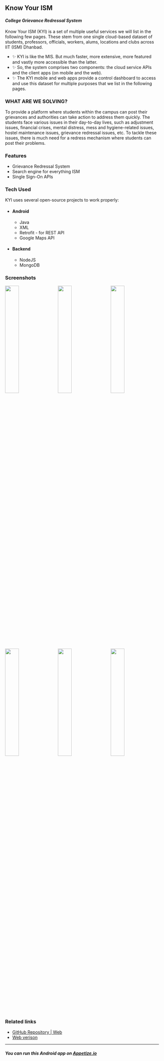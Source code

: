 ## Know Your ISM 
#### *College Grievance Redressal System*

Know Your ISM (KYI) is a set of multiple useful services we will list in the following few pages. These stem from one single cloud-based dataset of students, professors, officials,  workers, alums, locations and clubs across IIT (ISM) Dhanbad.
- ✨ KYI is like the MIS. But much faster, more extensive, more featured and vastly more accessible than the latter.
- ✨ So, the system comprises two components: the cloud service APIs and the client apps (on mobile and the web).
- ✨ The KYI mobile and web apps provide a control dashboard to access and use this dataset for multiple purposes that we list in the following pages.

### WHAT ARE WE SOLVING?
To provide a platform where students within the campus can post their grievances and authorities can take action to address them quickly.
The students face various issues in their day-to-day lives, such as adjustment issues, financial crises, mental distress, mess and hygiene-related issues, hostel maintenance issues, grievance redressal issues, etc. To tackle these issues, there is much need for a redress mechanism where students can post their problems.

### Features

- Grievance Redressal System
- Search engine for everything ISM
- Single Sign-On APIs


### Tech Used
KYI uses several open-source projects to work properly:
- #### Android
    - Java
    - XML
    - Retrofit - for REST API
    - Google Maps API

- #### Backend
    - NodeJS
    - MongoDB


### Screenshots

<div class="row">
      <img src="https://raw.githubusercontent.com/myselfpawanraj/kyi-android/master/Screenshots/Know%20Your%20ISM%20-%20Documentation.jpg" width="30%" title="Homepage" alt="">
        &emsp;
      <img src="https://raw.githubusercontent.com/myselfpawanraj/kyi-android/master/Screenshots/Know%20Your%20ISM%20-%20Documentation%20(3).jpg" width="30%" title="Locations" alt="">
        &emsp;
      <img src="https://raw.githubusercontent.com/myselfpawanraj/kyi-android/master/Screenshots/Know%20Your%20ISM%20-%20Documentation%20(4).jpg" width="30%" title="Login Page" alt="">
</div>
<br>
<div class="row">
      <img src="https://raw.githubusercontent.com/myselfpawanraj/kyi-android/master/Screenshots/Know%20Your%20ISM%20-%20Documentation%20(6).jpg" width="30%" title="Study Material" alt="">
        &emsp;
      <img src="https://raw.githubusercontent.com/myselfpawanraj/kyi-android/master/Screenshots/Know%20Your%20ISM%20-%20Documentation%20(5).jpg" width="30%" title="Lost n Found" alt="">
        &emsp;
      <img src="https://raw.githubusercontent.com/myselfpawanraj/kyi-android/master/Screenshots/Know%20Your%20ISM%20-%20Documentation%20(1).jpg" width="30%" title="Student search" alt="">
</div>
<br>

### Related links
- [GitHub Repository | Web](https://github.com/PlytonRexus/kyi-api-v2)
- [Web verison](https://kyism.ga/)

***
##### You can run this Android app on [Appetize.io](https://appetize.io/app/3v4makdwza4xnb6q6wtn9k22q0?device=pixel4xl&scale=50&orientation=portrait&osVersion=10.0&deviceColor=black)

